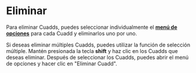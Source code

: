 # Eliminar 

Para eliminar Cuadds, puedes seleccionar individualmente el [**menú de opciones**](./CuaddOptionMenu.md) para cada Cuadd y eliminarlos uno por uno.

Si deseas eliminar múltiples Cuadds, puedes utilizar la función de selección múltiple. Mantén presionada la tecla **shift** y haz clic en los Cuadds que deseas eliminar. Después de seleccionar los Cuadds, puedes abrir el menú de opciones y hacer clic en "Eliminar Cuadd".